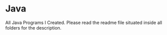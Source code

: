 # Java
All Java Programs I Created.
Please read the readme file situated inside all folders for the description.
